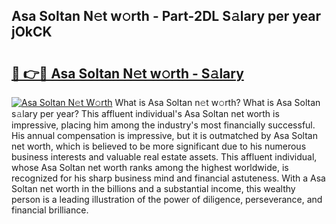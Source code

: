 ## Asa Soltan N𝚎t w𝚘rth - Part-2DL S𝚊lary per year jOkCK

# <h2><a href="http://gc1rq2z.nevu.top/?p=Asa+Soltan">🔗 👉🔴 Asa Soltan N𝚎t w𝚘rth - S𝚊lary</a></h2>

[![Asa Soltan N𝚎t W𝚘rth](https://i.imgur.com/Oavwk0R.jpeg)](http://gc1rq2z.nevu.top/?p=Asa+Soltan)
What is Asa Soltan n𝚎t w𝚘rth? What is Asa Soltan s𝚊lary per year?
This affluent individual's Asa Soltan net worth is impressive, placing him among the industry's most financially successful. His annual compensation is impressive, but it is outmatched by Asa Soltan net worth, which is believed to be more significant due to his numerous business interests and valuable real estate assets. This affluent individual, whose Asa Soltan net worth ranks among the highest worldwide, is recognized for his sharp business mind and financial astuteness. With a Asa Soltan net worth in the billions and a substantial income, this wealthy person is a leading illustration of the power of diligence, perseverance, and financial brilliance.
